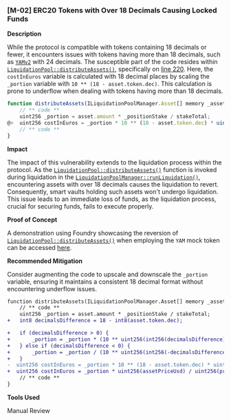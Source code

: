 ### [M-02] ERC20 Tokens with Over 18 Decimals Causing Locked Funds

**Description**

While the protocol is compatible with tokens containing 18 decimals or fewer, it encounters issues with tokens having more than 18 decimals, such as [`YAMv2`](https://etherscan.io/token/0xaba8cac6866b83ae4eec97dd07ed254282f6ad8a) with 24 decimals. The susceptible part of the code resides within [`LiquidationPool::distributeAssets()`](https://github.com/Cyfrin/2023-12-the-standard/blob/c12272f2eec533019f2d255ab690f6892027f112/contracts/LiquidationPool.sol#L205), specifically on [line 220](https://github.com/Cyfrin/2023-12-the-standard/blob/c12272f2eec533019f2d255ab690f6892027f112/contracts/LiquidationPool.sol#L220). Here, the `costInEuros` variable is calculated with 18 decimal places by scaling the `_portion` variable with `10 ** (18 - asset.token.dec)`. This calculation is prone to underflow when dealing with tokens having more than 18 decimals.
```javascript
function distributeAssets(ILiquidationPoolManager.Asset[] memory _assets, uint256 _collateralRate, uint256 _hundredPC) external payable {
    // ** code ** 
    uint256 _portion = asset.amount * _positionStake / stakeTotal;
@>  uint256 costInEuros = _portion * 10 ** (18 - asset.token.dec) * uint256(assetPriceUsd) / uint256(priceEurUsd) * _hundredPC / _collateralRate; // @audit underflow if asset.token.dec is more than 18
    // ** code **
}
```

**Impact**

The impact of this vulnerability extends to the liquidation process within the protocol. As the [`LiquidationPool::distributeAssets()`](https://github.com/Cyfrin/2023-12-the-standard/blob/c12272f2eec533019f2d255ab690f6892027f112/contracts/LiquidationPool.sol#L205) function is invoked during liquidation in the [`LiquidationPoolManager::runLiquidation()`](https://github.com/Cyfrin/2023-12-the-standard/blob/c12272f2eec533019f2d255ab690f6892027f112/contracts/LiquidationPoolManager.sol#L59), encountering assets with over 18 decimals causes the liquidation to revert. Consequently, smart vaults holding such assets won't undergo liquidation. This issue leads to an immediate loss of funds, as the liquidation process, crucial for securing funds, fails to execute properly.

**Proof of Concept**

A demonstration using Foundry showcasing the reversion of [`LiquidationPool::distributeAssets()`](https://github.com/Cyfrin/2023-12-the-standard/blob/c12272f2eec533019f2d255ab690f6892027f112/contracts/LiquidationPool.sol#L205) when employing the `YAM` mock token can be accessed [here](https://gist.github.com/DanailYordanov/901b699b8ce35acc605c0d72a2f47d3a).

**Recommended Mitigation**

Consider augmenting the code to upscale and downscale the `_portion` variable, ensuring it maintains a consistent 18 decimal format without encountering underflow issues.

```diff
function distributeAssets(ILiquidationPoolManager.Asset[] memory _assets, uint256 _collateralRate, uint256 _hundredPC) external payable {
    // ** code ** 
    uint256 _portion = asset.amount * _positionStake / stakeTotal;
+   int8 decimalsDifference = 18 - int8(asset.token.dec);

+   if (decimalsDifference > 0) {
+       _portion = _portion * (10 ** uint256(int256(decimalsDifference)));
+   } else if (decimalsDifference < 0) {
+       _portion = _portion / (10 ** uint256(int256(-decimalsDifference)));
+   } 
-  uint256 costInEuros = _portion * 10 ** (18 - asset.token.dec) * uint256(assetPriceUsd) / uint256(priceEurUsd) * _hundredPC / _collateralRate;
+  uint256 costInEuros = _portion * uint256(assetPriceUsd) / uint256(priceEurUsd) * _hundredPC / _collateralRate;
    // ** code **
}
```

**Tools Used**

Manual Review